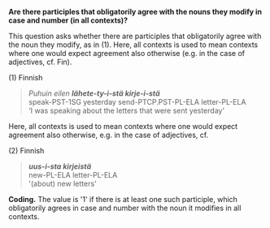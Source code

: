 **Are there participles that obligatorily agree with the nouns they modify in case and number (in all contexts)?**

This question asks whether there are participles that obligatorily agree with the noun they modify, as in (1). Here, all contexts is used to mean contexts where one would expect agreement also otherwise (e.g. in the case of adjectives, cf. Fin).

(1) Finnish<br/>
>*Puhuin eilen **lähete-ty-i-stä kirje-i-stä***<br/>
>speak-PST-1SG yesterday send-PTCP.PST-PL-ELA letter-PL-ELA<br/>
>‘I was speaking about the letters that were sent yesterday’<br/>

Here, all contexts is used to mean contexts where one would expect agreement also otherwise, e.g. in the case of adjectives, cf.

(2) Finnish<br/>
>***uus-i-sta kirjeistä***<br/>
>new-PL-ELA letter-PL-ELA<br/>
>'(about) new letters'

**Coding.** The value is '1' if there is at least one such participle, which obligatorily agrees in case and number with the noun it modifies in all contexts. 
